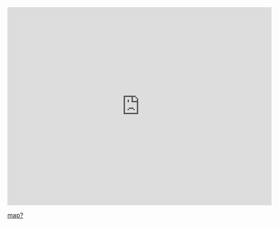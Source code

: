 <iframe width="600" height="450" style="border:0" loading="lazy" allowfullscreen
src="https://maps.googleapis.com/maps/api/staticmap?key=AIzaSyDPfHpWqKkKBKArvmkcuCH0LzvFkZRbf9g&center=47.65,-122.35&zoom=12&format=png&maptype=roadmap&style=element:geometry%7Ccolor:0x4a8c5b&style=element:labels.text.fill%7Ccolor:0x523735&style=element:labels.text.stroke%7Ccolor:0xf5f1e6&style=feature:administrative%7Celement:geometry.stroke%7Ccolor:0xc9b2a6&style=feature:administrative.land_parcel%7Celement:geometry.stroke%7Ccolor:0x82bf45&style=feature:administrative.land_parcel%7Celement:labels.text.fill%7Ccolor:0xae9e90&style=feature:landscape.natural%7Celement:geometry%7Ccolor:0x4a8c5b&style=feature:poi%7Celement:geometry%7Ccolor:0xf2f2f2&style=feature:poi%7Celement:labels.text.fill%7Ccolor:0x93817c&style=feature:poi.park%7Celement:geometry.fill%7Ccolor:0x82bf45&style=feature:poi.park%7Celement:labels.text.fill%7Ccolor:0x447530&style=feature:road%7Celement:geometry%7Ccolor:0xf5f1e6&style=feature:road.arterial%7Celement:geometry%7Ccolor:0xfdfcf8&style=feature:road.highway%7Celement:geometry%7Ccolor:0xf8c967&style=feature:road.highway%7Celement:geometry.stroke%7Ccolor:0xe9bc62&style=feature:road.highway.controlled_access%7Celement:geometry%7Ccolor:0xe98d58&style=feature:road.highway.controlled_access%7Celement:geometry.stroke%7Ccolor:0xdb8555&style=feature:road.local%7Celement:labels.text.fill%7Ccolor:0x806b63&style=feature:transit.line%7Celement:geometry%7Ccolor:0xdfd2ae&style=feature:transit.line%7Celement:labels.text.fill%7Ccolor:0x8f7d77&style=feature:transit.line%7Celement:labels.text.stroke%7Ccolor:0xebe3cd&style=feature:transit.station%7Celement:geometry%7Ccolor:0xdfd2ae&style=feature:water%7Celement:geometry.fill%7Ccolor:0x024873&style=feature:water%7Celement:labels.text.fill%7Ccolor:0x92998d&size=480x360"></iframe>

[map?](https://maps.googleapis.com/maps/api/staticmap?key=AIzaSyDPfHpWqKkKBKArvmkcuCH0LzvFkZRbf9g&center=47.65,-122.35&zoom=12&format=png&maptype=roadmap&style=element:geometry%7Ccolor:0x4a8c5b&style=element:labels.text.fill%7Ccolor:0x523735&style=element:labels.text.stroke%7Ccolor:0xf5f1e6&style=feature:administrative%7Celement:geometry.stroke%7Ccolor:0xc9b2a6&style=feature:administrative.land_parcel%7Celement:geometry.stroke%7Ccolor:0x82bf45&style=feature:administrative.land_parcel%7Celement:labels.text.fill%7Ccolor:0xae9e90&style=feature:landscape.natural%7Celement:geometry%7Ccolor:0x4a8c5b&style=feature:poi%7Celement:geometry%7Ccolor:0xf2f2f2&style=feature:poi%7Celement:labels.text.fill%7Ccolor:0x93817c&style=feature:poi.park%7Celement:geometry.fill%7Ccolor:0x82bf45&style=feature:poi.park%7Celement:labels.text.fill%7Ccolor:0x447530&style=feature:road%7Celement:geometry%7Ccolor:0xf5f1e6&style=feature:road.arterial%7Celement:geometry%7Ccolor:0xfdfcf8&style=feature:road.highway%7Celement:geometry%7Ccolor:0xf8c967&style=feature:road.highway%7Celement:geometry.stroke%7Ccolor:0xe9bc62&style=feature:road.highway.controlled_access%7Celement:geometry%7Ccolor:0xe98d58&style=feature:road.highway.controlled_access%7Celement:geometry.stroke%7Ccolor:0xdb8555&style=feature:road.local%7Celement:labels.text.fill%7Ccolor:0x806b63&style=feature:transit.line%7Celement:geometry%7Ccolor:0xdfd2ae&style=feature:transit.line%7Celement:labels.text.fill%7Ccolor:0x8f7d77&style=feature:transit.line%7Celement:labels.text.stroke%7Ccolor:0xebe3cd&style=feature:transit.station%7Celement:geometry%7Ccolor:0xdfd2ae&style=feature:water%7Celement:geometry.fill%7Ccolor:0x024873&style=feature:water%7Celement:labels.text.fill%7Ccolor:0x92998d&size=480x360)
